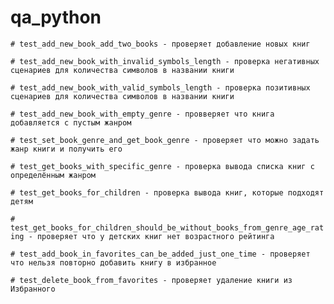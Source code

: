 # qa_python
`# test_add_new_book_add_two_books - проверяет добавление новых книг`

`# test_add_new_book_with_invalid_symbols_length - проверка негативных сценариев для количества символов в названии книги`

`# test_add_new_book_with_valid_symbols_length - проверка позитивных сценариев для количества символов в названии книги`

`# test_add_new_book_with_empty_genre - провверяет что книга добавляется с пустым жанром`

`# test_set_book_genre_and_get_book_genre - проверяет что можно задать жанр книги и получить его`

`# test_get_books_with_specific_genre - проверка вывода списка книг с определённым жанром`

`# test_get_books_for_children - проверка вывода книг, которые подходят детям`

`# test_get_books_for_children_should_be_without_books_from_genre_age_rating - проверяет что у детских книг нет возрастного рейтинга`

`# test_add_book_in_favorites_can_be_added_just_one_time - проверяет что нельзя повторно добавить книгу в избранное`

`# test_delete_book_from_favorites - проверяет удаление книги из Избранного`

